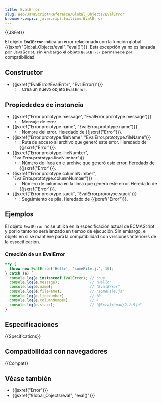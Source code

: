 ```yaml
---
title: EvalError
slug: Web/JavaScript/Reference/Global_Objects/EvalError
browser-compat: javascript.builtins.EvalError
---
```

{{JSRef}}

El objeto **`EvalError`** indica un error relacionado con la función global {{jsxref("Global_Objects/eval", "eval()")}}. Esta excepción ya no es lanzada por JavaScript, sin embargo el objeto `EvalError` permanece por compatibilidad.

## Constructor

- {{jsxref("EvalError/EvalError", "EvalError()")}}
  - : Crea un nuevo objeto `EvalError`.

## Propiedades de instancia

- {{jsxref("Error.prototype.message", "EvalError.prototype.message")}}
  - : Mensaje de error.
- {{jsxref("Error.prototype.name", "EvalError.prototype.name")}}
  - : Nombre del error. Heredado de {{jsxref("Error")}}.
- {{jsxref("Error.prototype.fileName", "EvalError.prototype.fileName")}}
  - : Ruta de acceso al archivo que generó este error. Heredado de {{jsxref("Error")}}.
- {{jsxref("Error.prototype.lineNumber", "EvalError.prototype.lineNumber")}}
  - : Número de línea en el archivo que generó este error. Heredado de {{jsxref("Error")}}.
- {{jsxref("Error.prototype.columnNumber", "EvalError.prototype.columnNumber")}}
  - : Número de columna en la línea que generó este error. Heredado de {{jsxref("Error")}}.
- {{jsxref("Error.prototype.stack", "EvalError.prototype.stack")}}
  - : Seguimiento de pila. Heredado de {{jsxref("Error")}}.

## Ejemplos

El objeto `EvalError` no se utiliza en la especificación actual de ECMAScript y por lo tanto no será lanzado en tiempo de ejecución. Sin embargo, el objeto en sí se mantiene para la compatibilidad con versiones anteriores de la especificación.

### Creación de un EvalError

```js
try {
  throw new EvalError('Hello', 'someFile.js', 10);
} catch (e) {
  console.log(e instanceof EvalError); // true
  console.log(e.message);              // "Hello"
  console.log(e.name);                 // "EvalError"
  console.log(e.fileName);             // "someFile.js"
  console.log(e.lineNumber);           // 10
  console.log(e.columnNumber);         // 0
  console.log(e.stack);                // "@Scratchpad/2:2:9\n"
}
```

## Especificaciones

{{Specifications}}

## Compatibilidad con navegadores

{{Compat}}

## Véase también

- {{jsxref("Error")}}
- {{jsxref("Global_Objects/eval", "eval()")}}
